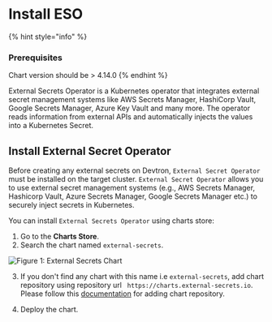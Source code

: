 # Install ESO

{% hint style="info" %}
### Prerequisites
Chart version should be > 4.14.0
{% endhint %}

External Secrets Operator is a Kubernetes operator that integrates external secret management systems like AWS Secrets Manager, HashiCorp Vault, Google Secrets Manager, Azure Key Vault and many more. The operator reads information from external APIs and automatically injects the values into a Kubernetes Secret.

## Install External Secret Operator

Before creating any external secrets on Devtron, `External Secret Operator` must be installed on the target cluster.  `External Secret Operator` allows you to use external secret management systems (e.g., AWS Secrets Manager, Hashicorp Vault, Azure Secrets Manager,  Google Secrets Manager etc.) to securely inject secrets in Kubernetes.

You can install `External Secrets Operator` using charts store:

1. Go to the **Charts Store**.
2. Search the chart named `external-secrets`.

![Figure 1: External Secrets Chart](https://devtron-public-asset.s3.us-east-2.amazonaws.com/images/creating-application/secrets/external-secret.jpg)

3. If you don't find any chart with this name i.e `external-secrets`, add chart repository using repository url ` https://charts.external-secrets.io`. Please follow this [documentation](../../../global-configurations/chart-repo.md#add-chart-repository) for adding chart repository.

4. Deploy the chart.